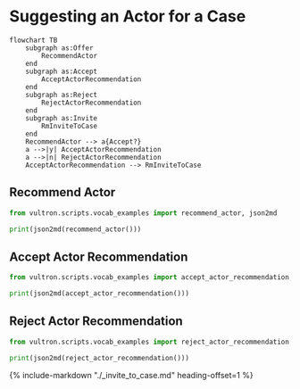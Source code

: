 # Suggesting an Actor for a Case

```mermaid
flowchart TB
    subgraph as:Offer
        RecommendActor
    end
    subgraph as:Accept
        AcceptActorRecommendation
    end
    subgraph as:Reject
        RejectActorRecommendation
    end
    subgraph as:Invite
        RmInviteToCase
    end
    RecommendActor --> a{Accept?}
    a -->|y| AcceptActorRecommendation
    a -->|n| RejectActorRecommendation
    AcceptActorRecommendation --> RmInviteToCase
```

## Recommend Actor

```python exec="true" idprefix=""
from vultron.scripts.vocab_examples import recommend_actor, json2md

print(json2md(recommend_actor()))
```

## Accept Actor Recommendation

```python exec="true" idprefix=""
from vultron.scripts.vocab_examples import accept_actor_recommendation, json2md

print(json2md(accept_actor_recommendation()))
```

## Reject Actor Recommendation

```python exec="true" idprefix=""
from vultron.scripts.vocab_examples import reject_actor_recommendation, json2md

print(json2md(reject_actor_recommendation()))
```

{% include-markdown "./_invite_to_case.md" heading-offset=1 %}




